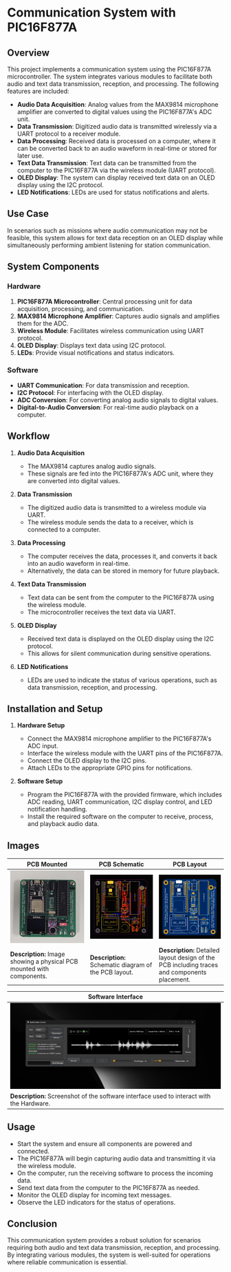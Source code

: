 # Communication System with PIC16F877A

## Overview

This project implements a communication system using the PIC16F877A microcontroller. The system integrates various modules to facilitate both audio and text data transmission, reception, and processing. The following features are included:

- **Audio Data Acquisition**: Analog values from the MAX9814 microphone amplifier are converted to digital values using the PIC16F877A's ADC unit.
- **Data Transmission**: Digitized audio data is transmitted wirelessly via a UART protocol to a receiver module.
- **Data Processing**: Received data is processed on a computer, where it can be converted back to an audio waveform in real-time or stored for later use.
- **Text Data Transmission**: Text data can be transmitted from the computer to the PIC16F877A via the wireless module (UART protocol).
- **OLED Display**: The system can display received text data on an OLED display using the I2C protocol.
- **LED Notifications**: LEDs are used for status notifications and alerts.

## Use Case

In scenarios such as missions where audio communication may not be feasible, this system allows for text data reception on an OLED display while simultaneously performing ambient listening for station communication.

## System Components

### Hardware

1. **PIC16F877A Microcontroller**: Central processing unit for data acquisition, processing, and communication.
2. **MAX9814 Microphone Amplifier**: Captures audio signals and amplifies them for the ADC.
3. **Wireless Module**: Facilitates wireless communication using UART protocol.
4. **OLED Display**: Displays text data using I2C protocol.
5. **LEDs**: Provide visual notifications and status indicators.

### Software

- **UART Communication**: For data transmission and reception.
- **I2C Protocol**: For interfacing with the OLED display.
- **ADC Conversion**: For converting analog audio signals to digital values.
- **Digital-to-Audio Conversion**: For real-time audio playback on a computer.

## Workflow

1. **Audio Data Acquisition**
   - The MAX9814 captures analog audio signals.
   - These signals are fed into the PIC16F877A's ADC unit, where they are converted into digital values.

2. **Data Transmission**
   - The digitized audio data is transmitted to a wireless module via UART.
   - The wireless module sends the data to a receiver, which is connected to a computer.

3. **Data Processing**
   - The computer receives the data, processes it, and converts it back into an audio waveform in real-time.
   - Alternatively, the data can be stored in memory for future playback.

4. **Text Data Transmission**
   - Text data can be sent from the computer to the PIC16F877A using the wireless module.
   - The microcontroller receives the text data via UART.

5. **OLED Display**
   - Received text data is displayed on the OLED display using the I2C protocol.
   - This allows for silent communication during sensitive operations.

6. **LED Notifications**
   - LEDs are used to indicate the status of various operations, such as data transmission, reception, and processing.

## Installation and Setup

1. **Hardware Setup**
   - Connect the MAX9814 microphone amplifier to the PIC16F877A's ADC input.
   - Interface the wireless module with the UART pins of the PIC16F877A.
   - Connect the OLED display to the I2C pins.
   - Attach LEDs to the appropriate GPIO pins for notifications.

2. **Software Setup**
   - Program the PIC16F877A with the provided firmware, which includes ADC reading, UART communication, I2C display control, and LED notification handling.
   - Install the required software on the computer to receive, process, and playback audio data.

## Images

| PCB Mounted | PCB Schematic | PCB Layout |
|-------------|---------------|------------|
| <img src="https://raw.githubusercontent.com/x3beche/PIC16F877A-Audio-Transmitter/main/images/pcb_mounted.jpg"> | <img src="https://raw.githubusercontent.com/x3beche/PIC16F877A-Audio-Transmitter/main/images/pcb_schematic.png"> | <img src="https://raw.githubusercontent.com/x3beche/PIC16F877A-Audio-Transmitter/main/images/pcb.png"> |
| **Description:** Image showing a physical PCB mounted with components. | **Description:** Schematic diagram of the PCB layout. | **Description:** Detailed layout design of the PCB including traces and components placement. |

| Software Interface |
|--------------------|
| <img src="https://raw.githubusercontent.com/x3beche/PIC16F877A-Audio-Transmitter/main/images/software.png"> |
| **Description:** Screenshot of the software interface used to interact with the Hardware. |



## Usage

- Start the system and ensure all components are powered and connected.
- The PIC16F877A will begin capturing audio data and transmitting it via the wireless module.
- On the computer, run the receiving software to process the incoming data.
- Send text data from the computer to the PIC16F877A as needed.
- Monitor the OLED display for incoming text messages.
- Observe the LED indicators for the status of operations.

## Conclusion

This communication system provides a robust solution for scenarios requiring both audio and text data transmission, reception, and processing. By integrating various modules, the system is well-suited for operations where reliable communication is essential.